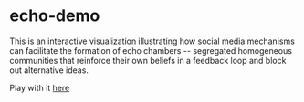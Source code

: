 # echo-demo

This is an interactive visualization illustrating how social media mechanisms can facilitate the formation of echo chambers -- segregated homogeneous communities that reinforce their own beliefs in a feedback loop and block out alternative ideas.

Play with it [here](http://haoopeng.github.io/echo/)
